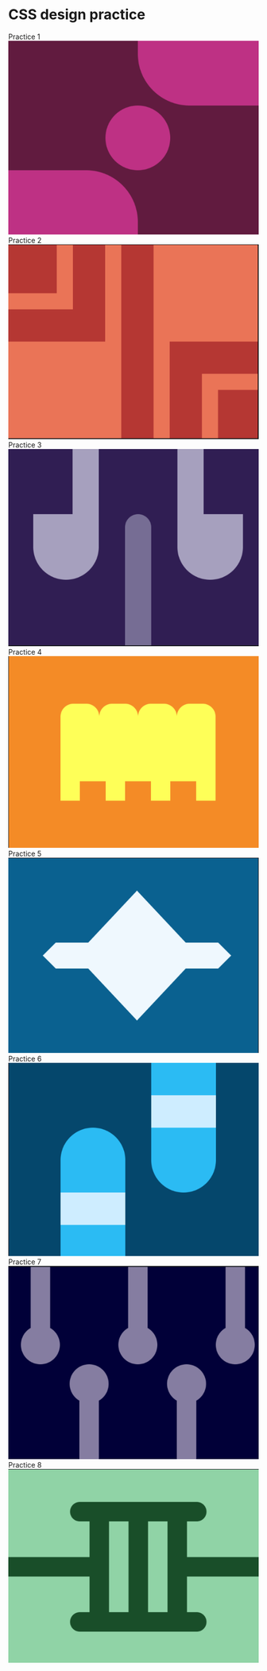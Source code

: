 # CSS design practice

Practice 1
    ![practice 1](./images/css-1.png)
Practice 2
    ![practice 2](./images/css-2.png)
Practice 3
    ![practice 3](./images/css-3.png)
Practice 4
    ![practice 4](./images/css-4.png)
Practice 5
    ![practice 5](./images/css-5.png)
Practice 6
    ![practice 6](./images/css-6.png)
Practice 7
    ![practice 7](./images/css-7.png)
Practice 8
    ![practice 8](./images/css-8.png)